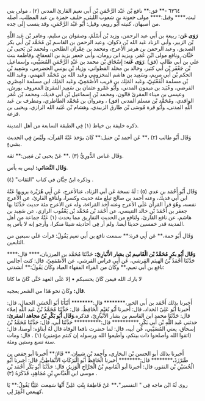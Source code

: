 ٦٣٦٤ -** فق:** نافع بْن عَبْد الرَّحْمَنِ بْن أَبي نعيم القارئ المدني (٢) ، مولى بني ليث،**** وقيل:**** مولى جعونة بن شعوب الليثي، حليف حمزة بن عبد المطلب، أصله من أصبهان، كنيته أَبُو رويم، وقيل: أَبُو عَبْد الرَّحْمَنِ، وقد ينسب إِلَى جده.

**رَوَى عَن:** ربيعة بن أَبي عبد الرحمن، وزيد بْن أَسْلَمَ، وصفوان بن سليم، وعامر بْن عَبد اللَّهِ بْن الزبير، وأبي الزناد عَبد الله بْن ذكوان، وعبد الرحمن بن القاسم بْن مُحَمَّد بْن أَبي بكر الصديق، وعبد الرحمن بن هرمز الأعرج، ومحمد بن عِمْران الطلحي، ومُحمد بْن يَحيى بْن حَبَّان، ونافع مولى ابْن عُمَر، ويزيد ابن رومان، وأبي جعفر يزيد بن القعقاع، وفاطمة بنت علي بن أَبي طالب (فق) .**رَوَى عَنه:** إِسْحَاق بْن محمد بن عَبْدِ الرَّحْمَنِ المُسَيَّبي، وإِسماعيل بْن جَعْفَر بْن أَبي كثير، وخالد بن مخلد القطواني، وزياد بْن يونس الحضرمي، وسَعِيد بْن الحكم بْن أَبي مريم، وسَعِيد بن هاشم المخزومي وعَبد الله بن مُحَمَّد الفهمي، وعَبد الله بْن مسلمة الْقَعْنَبِيّ، وعَبد المَلِك بن قريب الأَصْمَعِيّ، وعَبد المَلِك ابن مسلمة المِصْرِي الفرضي، وعُبَيد بن ميمون المدني، وأَبُو عَمْرو عثمان بن سَعِيد المقرئ المعروف بورش، وعيسى بن ميناء المقرئ قالون، ومحمد بْن إِسماعيل بْن أَبي فديك، ومحمد بْن عُمَر الواقدي، ومُحَمَّد بْن مسلم المدني (فق) ، ومروان بن مُحَمَّد الطاطري، ومطرف بن عَبد اللَّهِ المدني، وأَبُو قرة مُوسَى بْن طارق الزبيدي، وهشام بْن عُبَيد الله الرازي، ويحيى بن قزعة.

ذكره خليفة بن خياط (١) فِي الطبقة السابعة من أهل المدينة.

وَقَال أَبُو طالب (٢) ،** عَن أحمد بْن حنبل:** كَانَ يؤخذ عَنْهُ القرآن، ولَيْسَ فِي الحديث بشيءٍ.

وَقَال عَباس الدُّورِيُّ (٣) ،** عَنْ يحيى بْن مَعِين:** ثقة.

**وَقَال النَّسَائي:** ليس به بأس.

وذكره ابنُ حِبَّان في كتاب "الثقات" (٤) .

وَقَال أَبُو أَحْمَد بن عدي (٥) : لَهُ نسخة عَن أبي الزناد، عنالأعرج، عَن أَبِي هُرَيْرة يرويها عَنْهُ ابن أَبي فديك، وعنه أحمد بن صالح تبلغ مئة حديث وكسرا، ولنافع القارئ، عن الأعرج نفسه، وهُوَ قرأ القرآن عَلَى الأعرج وعنه أخذ القراءة، وله عن الاعرج مئة حديث حَدَّثَنَا بها جعفر بن أَحْمَدَ بْنِ خالد التنيسي، عن أَحْمَد بْن مُحَمَّد بْن يَعْقُوب الرازي، عن سَعِيد بن هاشم، عن نافع القارئ، ولنافع من الحديث التفاريق مما يحدث (١) عَنْهُ جماعة من أهل المدينة قدر خمسين حديثا أيضا. ولم أر فِي أحاديثه شيئا منكرا، وأرجو إنه لا بأس بِهِ.

وَقَال أَبُو حمة،** عَن أَبِي قرة:** سمعت نافع بن أَبي نعيم يَقُولُ: قرأت عَلَى سبعين من التابعين.

**وَقَال أَبُو بكرٍ مُحَمَّدُ بْن الْقَاسِم بْن بشار الأَنْبارِيّ:** حَدَّثَنَا مُحَمَّد بن المرزبان،**** قال:**** حَدَّثَنَا أَحْمَدُ بْنُ الهيثم القرشي، عَن أَبِي فراس القرشي، عن الأَصْمَعِيّ، قال: كنت أجالس نافع بن أَبي نعيم،** وكَانَ من القراء الفقهاء العباد وكَانَ يَقُولُ:** أنشدني:

لا بارك الله فيمن كَانَ يحسبكم • إلا عَلَى العهد حَتَّى كَانَ ما كانا

**قال:** وكَانَ نحو هَذَا من الشعر يعجبه.

أَخبرنا بذلك أَحْمَد بن أَبي الخير،******** قال:******** أَنْبَأَنَا أَبُو الْحَسَنِ الجمال، قال: أَخبرنا أَبُو عَلِيّ الحداد، قال: أَخبرنا أَبُو نُعَيْمٍ الْحَافِظُ، قال: حَدَّثَنَا مُحَمَّدُ بْنُ عَبد اللَّهِ إملاء قال: حَدَّثَنَا محمد ابن القاسم بن بشار الأَنْبارِيّ، فذكره.**وَقَال أَبُو بَكْرِ بْنُ مجاهد المقرئ:** حدثني عَبد اللَّهِ بْن أَبي بَكْرٍ،********** قال:********** حَدَّثَنَا أبي، قال: حَدَّثَنَا مُحَمَّدُ بْنُ إسحاق، يعني المُسَيَّبي، عَن أبيه، قال: لما حضرت نافعا الوفاة قال لَهُ أبناؤه: أوصنا، قال: (اتقوا الله وأصلحوا ذات بينكم، وأطيعوا الله ورسوله إن كنتم مؤمنين) (١) . قال: ومات سنة تسع وستين ومئة.

أَخبرنا بذلك أبو الحسن بْن البخاري، وأَحمد بْن شيبان،** قَالا:** أَخبرنا أبو حفص بن طَبَرْزَذَ،******** قال:******** أَخبرنا الْحَافِظُ أَبُو الْبَرَكَاتِ الأَنْمَاطِيُّ، قال: أَخبرنا أَبُو الْحُسَيْنِ بْن النقور، قال: أَخبرنا أبو الْقَاسِمِ بْنُ الْجَرَّاحِ الْوَزِيرُ، قال: حَدَّثَنَا أَبُو بَكْر أَحْمَد بْن موسى ابن الْعَبَّاسِ بْنِ مُجَاهِدٍ، فَذَكَرَهُ (٢) .

روى لَهُ ابْن ماجه فِي " التفسير"،** عَنْ فَاطِمَةَ بِنْتِ عَلِيٍّ أَنَّهَا سَمِعت عَلِيًّا يَقُولُ:** يَا كهيعص اغْفِرْ لِي.